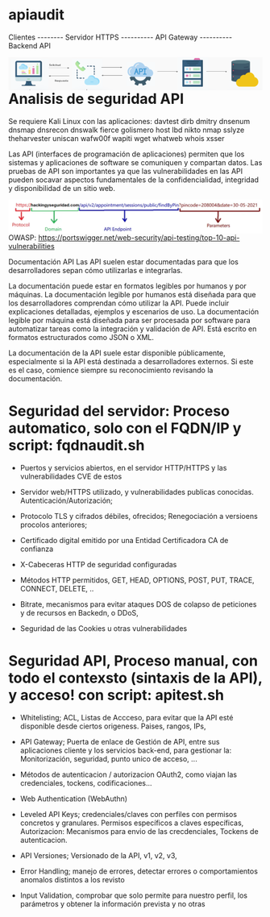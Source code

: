 # apiaudit

Clientes -------- Servidor HTTPS ---------- API Gateway ---------- Backend API

<img style="float:left" alt="api estructura" src="https://github.com/hackingyseguridad/apiaudit/blob/main/api0.png">

# Analisis de seguridad API

Se requiere Kali Linux con las aplicaciones: davtest dirb dmitry dnsenum dnsmap dnsrecon dnswalk fierce golismero host lbd nikto nmap sslyze theharvester uniscan wafw00f wapiti wget whatweb whois xsser

Las API (interfaces de programación de aplicaciones) permiten que los sistemas y aplicaciones de software se comuniquen y compartan datos. Las pruebas de API son importantes ya que las vulnerabilidades en las API pueden socavar aspectos fundamentales de la confidencialidad, integridad y disponibilidad de un sitio web.

<img style="float:left" alt="API sintaxis" src="https://github.com/hackingyseguridad/apiaudit/blob/main/api.png">

OWASP: 
https://portswigger.net/web-security/api-testing/top-10-api-vulnerabilities

Documentación API
Las API suelen estar documentadas para que los desarrolladores sepan cómo utilizarlas e integrarlas.

La documentación puede estar en formatos legibles por humanos y por máquinas. La documentación legible por humanos está diseñada para que los desarrolladores comprendan cómo utilizar la API. Puede incluir explicaciones detalladas, ejemplos y escenarios de uso. La documentación legible por máquina está diseñada para ser procesada por software para automatizar tareas como la integración y validación de API. Está escrito en formatos estructurados como JSON o XML.

La documentación de la API suele estar disponible públicamente, especialmente si la API está destinada a desarrolladores externos. Si este es el caso, comience siempre su reconocimiento revisando la documentación.


# Seguridad del servidor: Proceso automatico, solo con el FQDN/IP y script: fqdnaudit.sh

- Puertos y servicios abiertos, en el servidor HTTP/HTTPS y las vulnerabilidades CVE de estos

- Servidor web/HTTPS utilizado, y vulnerabilidades publicas conocidas. Autenticación/Autorización;

- Protocolo TLS y cifrados débiles, ofrecidos; Renegociación a versioens procolos anteriores;

- Certificado digital  emitido por una  Entidad Certificadora CA  de confianza

- X-Cabeceras HTTP de seguridad configuradas

- Métodos HTTP permitidos, GET, HEAD, OPTIONS, POST, PUT, TRACE, CONNECT, DELETE, ..

- Bitrate, mecanismos para evitar ataques DOS de colapso de peticiones y de recursos en Backedn, o DDoS,

- Seguridad de las Cookies u otras vulnerabilidades

# Seguridad API, Proceso manual, con todo el contexsto (sintaxis de la API), y acceso! con script: apitest.sh 

- Whitelisting; ACL, Listas de Accceso, para evitar que la API esté disponible desde ciertos origeness. Paises, rangos, IPs,

- API Gateway; Puerta de enlace de Gestión de API, entre sus aplicaciones cliente y los servicios back-end, para gestionar la: Monitorización, seguridad, punto unico de acceso, ...

- Métodos de autenticacion / autorizacion OAuth2, como viajan las credenciales, tockens, codificaciones...

- Web Authentication (WebAuthn)

- Leveled API Keys; credenciales/claves con perfiles con permisos concretos y granulares. Permisos específicos a claves específicas, Autorizacion: Mecanismos para envio de las crecdenciales, Tockens de autenticacion.

- API Versiones; Versionado de la API, v1, v2, v3,

- Error Handling; manejo de errores, detectar errores o comportamientos anomalos distintos a los revisto

- Input Validation, comprobar que solo permite para nuestro perfil, los parámetros y obtener la información prevista y no otras

